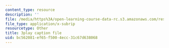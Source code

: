 ```yaml
---
content_type: resource
description: ''
file: /media/https%3A/open-learning-course-data-rc.s3.amazonaws.com/res-18-007-calculus-revisited-multivariable-calculus-fall-2011/bc562081ef65f5004ecc31c67d638068_f93PZ9ZyvDk.srt
file_type: application/x-subrip
resourcetype: Other
title: 3play caption file
uid: bc562081-ef65-f500-4ecc-31c67d638068
---
```

